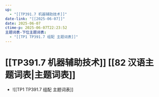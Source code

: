 ```yaml
---
up:
  - "[[TP391.7 机器辅助技术]]"
date-link: "[[2025-06-07]]"
date: 2025-06-07
ctime-p: 2025-06-07T22:23:52
主题词表-下位主题词表:
  - "[[TP1 TP391.7 组配 主题词表]]"
---
```


# [[TP391.7 机器辅助技术]] [[82 汉语主题词表|主题词表]]

- ![[TP1 TP391.7 组配 主题词表]]

